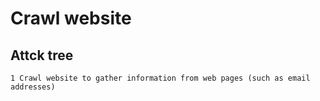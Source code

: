 # Crawl website

## Attck tree

```text
1 Crawl website to gather information from web pages (such as email addresses)
```